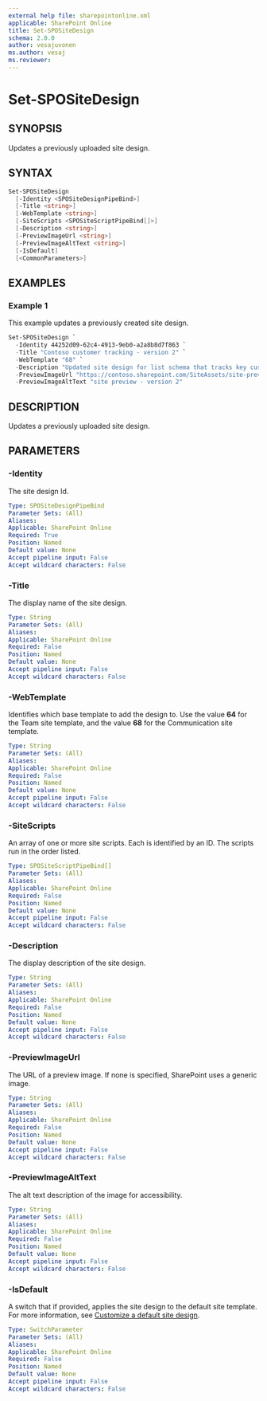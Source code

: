 ```yaml
---
external help file: sharepointonline.xml
applicable: SharePoint Online
title: Set-SPOSiteDesign
schema: 2.0.0
author: vesajuvonen
ms.author: vesaj
ms.reviewer:
---
```


# Set-SPOSiteDesign

## SYNOPSIS

Updates a previously uploaded site design. 

## SYNTAX

```powershell
Set-SPOSiteDesign
  [-Identity <SPOSiteDesignPipeBind>]
  [-Title <string>]
  [-WebTemplate <string>]
  [-SiteScripts <SPOSiteScriptPipeBind[]>]
  [-Description <string>]
  [-PreviewImageUrl <string>]
  [-PreviewImageAltText <string>]
  [-IsDefault]
  [<CommonParameters>]
```

## EXAMPLES

### Example 1 

This example updates a previously created site design.

```powershell
Set-SPOSiteDesign `
  -Identity 44252d09-62c4-4913-9eb0-a2a8b8d7f863 `
  -Title "Contoso customer tracking - version 2" `
  -WebTemplate "68" `
  -Description "Updated site design for list schema that tracks key customer data in a list" `
  -PreviewImageUrl "https://contoso.sharepoint.com/SiteAssets/site-preview.png" `
  -PreviewImageAltText "site preview - version 2"
```

## DESCRIPTION

Updates a previously uploaded site design. 

## PARAMETERS

### -Identity
The site design Id.

```yaml
Type: SPOSiteDesignPipeBind
Parameter Sets: (All)
Aliases: 
Applicable: SharePoint Online
Required: True
Position: Named
Default value: None
Accept pipeline input: False
Accept wildcard characters: False 
```

### -Title
The display name of the site design.

```yaml
Type: String
Parameter Sets: (All)
Aliases: 
Applicable: SharePoint Online
Required: False
Position: Named
Default value: None
Accept pipeline input: False
Accept wildcard characters: False 
```

### -WebTemplate
Identifies which base template to add the design to. Use the value **64** for the Team site template, and the value **68** for the Communication site template.

```yaml
Type: String
Parameter Sets: (All)
Aliases: 
Applicable: SharePoint Online
Required: False
Position: Named
Default value: None
Accept pipeline input: False
Accept wildcard characters: False 
```

### -SiteScripts 
An array of one or more site scripts. Each is identified by an ID. The scripts run in the order listed.

```yaml
Type: SPOSiteScriptPipeBind[]
Parameter Sets: (All)
Aliases: 
Applicable: SharePoint Online
Required: False
Position: Named
Default value: None
Accept pipeline input: False
Accept wildcard characters: False 
```

### -Description
The display description of the site design.

```yaml
Type: String
Parameter Sets: (All)
Aliases: 
Applicable: SharePoint Online
Required: False
Position: Named
Default value: None
Accept pipeline input: False
Accept wildcard characters: False 
```

### -PreviewImageUrl 
The URL of a preview image. If none is specified, SharePoint uses a generic image.

```yaml
Type: String
Parameter Sets: (All)
Aliases: 
Applicable: SharePoint Online
Required: False
Position: Named
Default value: None
Accept pipeline input: False
Accept wildcard characters: False 
```

### -PreviewImageAltText
The alt text description of the image for accessibility.

```yaml
Type: String
Parameter Sets: (All)
Aliases: 
Applicable: SharePoint Online
Required: False
Position: Named
Default value: None
Accept pipeline input: False
Accept wildcard characters: False 
```

### -IsDefault
A switch that if provided, applies the site design to the default site template. For more information, see [Customize a default site design](https://docs.microsoft.com/en-us/sharepoint/dev/declarative-customization/customize-default-site-design). 

```yaml
Type: SwitchParameter
Parameter Sets: (All)
Aliases: 
Applicable: SharePoint Online
Required: False
Position: Named
Default value: None
Accept pipeline input: False
Accept wildcard characters: False 
```

